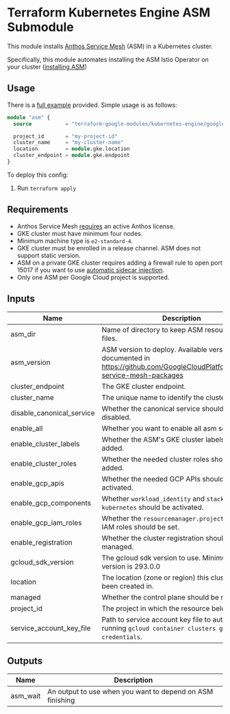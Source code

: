 # Terraform Kubernetes Engine ASM Submodule

This module installs [Anthos Service Mesh](https://cloud.google.com/service-mesh/docs) (ASM) in a Kubernetes cluster.

Specifically, this module automates installing the ASM Istio Operator on your cluster ([installing ASM](https://cloud.google.com/service-mesh/docs/install))

## Usage

There is a [full example](../../examples/simple_zonal_with_asm) provided. Simple usage is as follows:

```tf
module "asm" {
  source           = "terraform-google-modules/kubernetes-engine/google//modules/asm"

  project_id       = "my-project-id"
  cluster_name     = "my-cluster-name"
  location         = module.gke.location
  cluster_endpoint = module.gke.endpoint
}
```

To deploy this config:
1. Run `terraform apply`

## Requirements

- Anthos Service Mesh [requires](https://cloud.google.com/service-mesh/docs/gke-install-existing-cluster#requirements) an active Anthos license.
- GKE cluster must have minimum four nodes.
- Minimum machine type is `e2-standard-4`.
- GKE cluster must be enrolled in a release channel. ASM does not support static version.
- ASM on a private GKE cluster requires adding a firewall rule to open port 15017 if you want to use [automatic sidecar injection](https://cloud.google.com/service-mesh/docs/proxy-injection).
- Only one ASM per Google Cloud project is supported.


 <!-- BEGINNING OF PRE-COMMIT-TERRAFORM DOCS HOOK -->
## Inputs

| Name | Description | Type | Default | Required |
|------|-------------|------|---------|:--------:|
| asm\_dir | Name of directory to keep ASM resource config files. | `string` | `"asm-dir"` | no |
| asm\_version | ASM version to deploy. Available versions are documented in https://github.com/GoogleCloudPlatform/anthos-service-mesh-packages | `string` | `"1.9"` | no |
| cluster\_endpoint | The GKE cluster endpoint. | `string` | n/a | yes |
| cluster\_name | The unique name to identify the cluster in ASM. | `string` | n/a | yes |
| disable\_canonical\_service | Whether the canonical service should be disabled. | `bool` | `false` | no |
| enable\_all | Whether you want to enable all asm script option. | `bool` | `false` | no |
| enable\_cluster\_labels | Whether the ASM's GKE cluster labels should be added. | `bool` | `false` | no |
| enable\_cluster\_roles | Whether the needed cluster roles should be added. | `bool` | `false` | no |
| enable\_gcp\_apis | Whether the needed GCP APIs should be activated. | `bool` | `false` | no |
| enable\_gcp\_components | Whether `workload_identity` and `stackdriver-kubernetes` should be activated. | `bool` | `false` | no |
| enable\_gcp\_iam\_roles | Whether the `resourcemanager.projectIamAdmin` IAM roles should be set. | `bool` | `false` | no |
| enable\_registration | Whether the cluster registration should be managed. | `bool` | `false` | no |
| gcloud\_sdk\_version | The gcloud sdk version to use. Minimum required version is 293.0.0 | `string` | `"337.0.0"` | no |
| location | The location (zone or region) this cluster has been created in. | `string` | n/a | yes |
| managed | Whether the control plane should be managed. | `bool` | `false` | no |
| project\_id | The project in which the resource belongs. | `string` | n/a | yes |
| service\_account\_key\_file | Path to service account key file to auth as for running `gcloud container clusters get-credentials`. | `string` | `""` | no |

## Outputs

| Name | Description |
|------|-------------|
| asm\_wait | An output to use when you want to depend on ASM finishing |

<!-- END OF PRE-COMMIT-TERRAFORM DOCS HOOK -->

